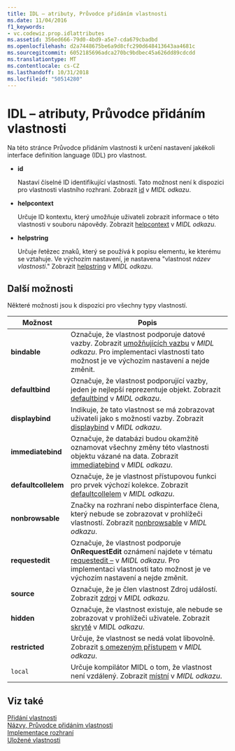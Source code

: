 ```yaml
---
title: IDL – atributy, Průvodce přidáním vlastnosti
ms.date: 11/04/2016
f1_keywords:
- vc.codewiz.prop.idlattributes
ms.assetid: 356ed666-79d0-4bd9-a5e7-cda679cbadbd
ms.openlocfilehash: d2a7448675be6a9d8cfc290d648413643aa4681c
ms.sourcegitcommit: 6052185696adca270bc9bdbec45a626dd89cdcdd
ms.translationtype: MT
ms.contentlocale: cs-CZ
ms.lasthandoff: 10/31/2018
ms.locfileid: "50514280"
---
```

# <a name="idl-attributes-add-property-wizard"></a>IDL – atributy, Průvodce přidáním vlastnosti

Na této stránce Průvodce přidáním vlastnosti k určení nastavení jakékoli interface definition language (IDL) pro vlastnost.

- **id**

   Nastaví číselné ID identifikující vlastnosti. Tato možnost není k dispozici pro vlastnosti vlastního rozhraní. Zobrazit [id](/windows/desktop/Midl/id) v *MIDL odkazu*.

- **helpcontext**

   Určuje ID kontextu, který umožňuje uživateli zobrazit informace o této vlastnosti v souboru nápovědy. Zobrazit [helpcontext](/windows/desktop/Midl/helpcontext) v *MIDL odkazu*.

- **helpstring**

   Určuje řetězec znaků, který se používá k popisu elementu, ke kterému se vztahuje. Ve výchozím nastavení, je nastavena "vlastnost *název vlastnosti*." Zobrazit [helpstring](/windows/desktop/Midl/helpstring) v *MIDL odkazu*.

## <a name="other-options"></a>Další možnosti

Některé možnosti jsou k dispozici pro všechny typy vlastností.

|Možnost|Popis|
|------------|-----------------|
|**bindable**|Označuje, že vlastnost podporuje datové vazby. Zobrazit [umožňujících vazbu](/windows/desktop/Midl/bindable) v *MIDL odkazu*. Pro implementaci vlastnosti tato možnost je ve výchozím nastavení a nejde změnit.|
|**defaultbind**|Označuje, že vlastnost podporující vazby, jeden je nejlepší reprezentuje objekt. Zobrazit [defaultbind](/windows/desktop/Midl/defaultbind) v *MIDL odkazu*.|
|**displaybind**|Indikuje, že tato vlastnost se má zobrazovat uživateli jako s možností vazby. Zobrazit [displaybind](/windows/desktop/Midl/displaybind) v *MIDL odkazu*.|
|**immediatebind**|Označuje, že databázi budou okamžitě oznamovat všechny změny této vlastnosti objektu vázané na data. Zobrazit [immediatebind](/windows/desktop/Midl/immediatebind) v *MIDL odkazu*.|
|**defaultcollelem**|Označuje, že je vlastnost přístupovou funkci pro prvek výchozí kolekce. Zobrazit [defaultcollelem](/windows/desktop/Midl/defaultcollelem) v *MIDL odkazu*.|
|**nonbrowsable**|Značky na rozhraní nebo dispinterface člena, který nebude se zobrazovat v prohlížeči vlastností. Zobrazit [nonbrowsable](/windows/desktop/Midl/nonbrowsable) v *MIDL odkazu*.|
|**requestedit**|Označuje, že vlastnost podporuje **OnRequestEdit** oznámení najdete v tématu [requestedit –](/windows/desktop/Midl/requestedit) v *MIDL odkazu*. Pro implementaci vlastnosti tato možnost je ve výchozím nastavení a nejde změnit.|
|**source**|Označuje, že je člen vlastnost Zdroj událostí. Zobrazit [zdroj](/windows/desktop/Midl/source) v *MIDL odkazu*.|
|**hidden**|Označuje, že vlastnost existuje, ale nebude se zobrazovat v prohlížeči uživatele. Zobrazit [skryté](/windows/desktop/Midl/hidden) v *MIDL odkazu*.|
|**restricted**|Určuje, že vlastnost se nedá volat libovolně. Zobrazit [s omezeným přístupem](/windows/desktop/Midl/restricted) v *MIDL odkazu*.|
|`local`|Určuje kompilátor MIDL o tom, že vlastnost není vzdálený. Zobrazit [místní](/windows/desktop/Midl/local) v *MIDL odkazu*.|

## <a name="see-also"></a>Viz také

[Přidání vlastnosti](../ide/adding-a-property-visual-cpp.md)<br>
[Názvy, Průvodce přidáním vlastnosti](../ide/names-add-property-wizard.md)<br>
[Implementace rozhraní](../ide/implementing-an-interface-visual-cpp.md)<br>
[Uložené vlastnosti](../ide/stock-properties.md)